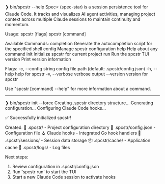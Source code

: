
❯ bin/spcstr --help
Spec⭐️ (spec-star) is a session persistence tool for Claude Code.
It tracks and visualizes AI agent activities, managing project context
across multiple Claude sessions to maintain continuity and momentum.

Usage:
  spcstr [flags]
  spcstr [command]

Available Commands:
  completion  Generate the autocompletion script for the specified shell
  config      Manage spcstr configuration
  help        Help about any command
  init        Initialize spcstr for current project
  run         Run the spcstr TUI
  version     Print version information

Flags:
  -c, --config string   config file path (default: .spcstr/config.json)
  -h, --help            help for spcstr
  -v, --verbose         verbose output
      --version         version for spcstr

Use "spcstr [command] --help" for more information about a command.


---


❯ bin/spcstr init --force
Creating .spcstr directory structure...
Generating configuration...
Configuring Claude Code hooks...

✅ Successfully initialized spcstr!

Created:
  📁 .spcstr/              - Project configuration directory
  📄 .spcstr/config.json   - Configuration file
  🪝 Claude hooks          - Integrated Go hook handlers
  💾 .spcstr/sessions/     - Session data storage
  📦 .spcstr/cache/        - Application cache
  📝 .spcstr/logs/         - Log files

Next steps:
  1. Review configuration in .spcstr/config.json
  2. Run 'spcstr run' to start the TUI
  3. Start a new Claude Code session to activate hooks
